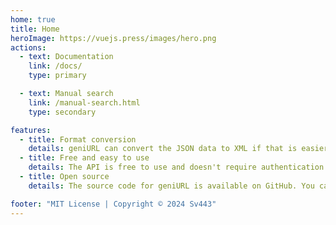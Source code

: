 ```yaml
---
home: true
title: Home
heroImage: https://vuejs.press/images/hero.png
actions:
  - text: Documentation
    link: /docs/
    type: primary

  - text: Manual search
    link: /manual-search.html
    type: secondary

features:
  - title: Format conversion
    details: geniURL can convert the JSON data to XML if that is easier to use in your environment.
  - title: Free and easy to use
    details: The API is free to use and doesn't require authentication. You can use it for any purpose, even commercially. Note that rate limits apply.
  - title: Open source
    details: The source code for geniURL is available on GitHub. You can use it as a reference or contribute to the project.

footer: "MIT License | Copyright © 2024 Sv443"
---
```

